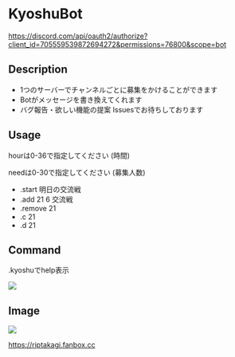 # KyoshuBot

https://discord.com/api/oauth2/authorize?client_id=705559539872694272&permissions=76800&scope=bot

## Description
* 1つのサーバーでチャンネルごとに募集をかけることができます
* Botがメッセージを書き換えてくれます
* バグ報告・欲しい機能の提案 Issuesでお待ちしております

## Usage
hourは0-36で指定してください (時間)

needは0-30で指定してください (募集人数)

* .start 明日の交流戦
* .add 21 6 交流戦
* .remove 21
* .c 21
* .d 21

## Command

.kyoshuでhelp表示

![](https://i.imgur.com/k6ffZ72.png)

## Image
![](https://i.imgur.com/KU63PRY.png)

https://riptakagi.fanbox.cc
